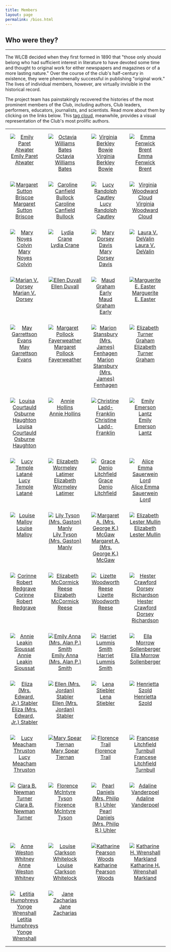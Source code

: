 ```yaml
---
title: Members
layout: page
permalink: /bios.html
---
```

<style>
    td, th {
        width: 120px;
        height: 120px;
        padding: 15px;
        text-align: center;
        vertical-align: top;
    }
</style> 
## Who were they?
***

The WLCB decided when they first formed in 1890 that "those only should belong who had sufficient interest in literature to have devoted some time and thought to original work for either newspapers and magazines or of a more lasting nature." Over the course of the club's half-century in existence, they were phenomenally successful in publishing "original work." The lives of individual members, however, are virtually invisible in the historical record. 

The project team has painstakingly recovered the histories of the most prominent members of the Club, including authors, Club leaders, performers, educators, journalists, and scientists. Read more about them by clicking on the links below. This [tag cloud](https://wlcb.github.io/archive/subjects.html), meanwhile, provides a visual representation of the Club's most prolific authors.

<table>
<tr>
    <td><a href="https://wlcb.github.io/archive/EmilyAtwater.html"><img src="https://wlcb.github.io/archive/assets/img/EmilyAtwater.jpg" alt="Emily Paret Atwater"><br />Emily Paret Atwater</a></td>
    <td><a href="https://wlcb.github.io/archive/OctaviaBates.html"><img src="https://wlcb.github.io/archive/assets/img/OctaviaBates.jpg" alt="Octavia Williams Bates"><br />Octavia Williams Bates</a></td>
    <td><a href="https://wlcb.github.io/archive/VirginiaBowie.html"><img src="https://wlcb.github.io/archive/assets/img/VirginiaBowie.jpg" alt="Virginia Berkley Bowie"><br />Virginia Berkley Bowie</a></td>
    <td><a href="https://wlcb.github.io/archive/EmmaBrent.html"><img src="https://wlcb.github.io/archive/assets/img/NoBioImage.jpg" alt="Emma Fenwick Brent"><br />Emma Fenwick Brent</a></td>
</tr>
<tr>
    <td><a href="https://wlcb.github.io/archive//MargaretBriscoe.html"><img src="https://wlcb.github.io/archive/assets/img/MargaretBriscoe.jpg" alt="Margaret Sutton Briscoe"><br />Margaret Sutton Briscoe</a></td>
    <td><a href="https://wlcb.github.io/archive/CarolineBullock.html"><img src="https://wlcb.github.io/archive/assets/img/NoBioImage.jpg" alt="Caroline Canfield Bullock"><br />Caroline Canfield Bullock</a></td>
    <td><a href="https://wlcb.github.io/archive//LucyCautley.html"><img src="https://wlcb.github.io/archive/assets/img/LucyCautley.jpg" alt="Lucy Randolph Cautley"><br />Lucy Randolph Cautley</a></td>
    <td><a href="https://wlcb.github.io/archive/VirginiaCloud.html"><img src="https://wlcb.github.io/archive/assets/img/VirginiaCloud.jpg" alt="Virginia Woodward Cloud"><br />Virginia Woodward Cloud</a></td>
</tr>
<tr>
    <td><a href="https://wlcb.github.io/archive/MaryColvin.html"><img src="https://wlcb.github.io/archive/assets/img/NoBioImage.jpg" alt="Mary Noyes Colvin"><br />Mary Noyes Colvin</a></td>
    <td><a href="https://wlcb.github.io/archive/LydiaCrane.html"><img src="https://wlcb.github.io/archive/assets/img/LydiaCrane.jpg" alt="Lydia Crane"><br />Lydia Crane</a></td>
    <td><a href="https://wlcb.github.io/archive/MaryDavis.html"><img src="https://wlcb.github.io/archive/assets/img/MaryDavis.jpg" alt="Mary Dorsey Davis"><br />Mary Dorsey Davis</a></td>
    <td><a href="https://wlcb.github.io/archive//LauraDeValin.html"><img src="https://wlcb.github.io/archive/assets/img/NoBioImage.jpg" alt="Laura V. DeValin"><br />Laura V. DeValin</a></td>
</tr>
<tr>
    <td><a href="https://wlcb.github.io/archive/MarianDorsey.html"><img src="https://wlcb.github.io/archive/assets/img/MarianDorsey.jpg" alt="Marian V. Dorsey"><br />Marian V. Dorsey</a></td>
    <td><a href="https://wlcb.github.io/archive/EllenDuvall.html"><img src="https://wlcb.github.io/archive/assets/img/NoBioImage.jpg" alt="Ellen Duvall"><br />Ellen Duvall</a></td>
    <td><a href="https://wlcb.github.io/archive/MaudEarly.html"><img src="https://wlcb.github.io/archive/assets/img/MaudEarly.jpg" alt="Maud Graham Early"><br />Maud Graham Early</a></td>
    <td><a href="https://wlcb.github.io/archive/MargueriteEaster.html"><img src="https://wlcb.github.io/archive/assets/img/MagueriteEaster.jpg" alt="Marguerite E. Easter"><br />Marguerite E. Easter</a></td>
</tr>
<tr>
    <td><a href="https://wlcb.github.io/archive/MayEvans.html"><img src="https://wlcb.github.io/archive/assets/img/MayEvans.jpg" alt="May Garrettson Evans"><br />May Garrettson Evans</a></td>
    <td><a href="https://wlcb.github.io/archive/MargaretFayerweather.html"><img src="https://wlcb.github.io/archive/assets/img/NoBioImage.jpg" alt="Margaret Pollock Fayerweather"><br />Margaret Pollock Fayerweather</a></td>
    <td><a href="https://wlcb.github.io/archive/MarionFenhagen.html"><img src="https://wlcb.github.io/archive/assets/img/NoBioImage.jpg" alt="Marion Stansbury (Mrs. James) Fenhagen"><br />Marion Stansbury (Mrs. James) Fenhagen</a></td>    
    <td><a href="https://wlcb.github.io/archive/ElizabethGraham.html"><img src="https://wlcb.github.io/archive/assets/img/ElizabethGraham.jpg" alt="Elizabeth Turner Graham"><br />Elizabeth Turner Graham</a></td>
</tr>
<tr>
    <td><a href="https://wlcb.github.io/archive/LouisaHaughton.html"><img src="https://wlcb.github.io/archive/assets/img/LouisaHaughton.jpg" alt="Louisa Courtauld Osburne Haughton"><br />Louisa Courtauld Osburne Haughton</a></td>
    <td><a href="https://wlcb.github.io/archive/AnnieHollins.html"><img src="https://wlcb.github.io/archive/assets/img/NoBioImage.jpg" alt="Annie Hollins"><br />Annie Hollins</a></td>
    <td><a href="https://wlcb.github.io/archive/ChristineLaddFranklin.html"><img src="https://wlcb.github.io/archive/assets/img/ChristineLaddFranklin.jpg" alt="Christine Ladd-Franklin"><br />Christine Ladd-Franklin</a></td>    
    <td><a href="https://wlcb.github.io/archive/EmilyLantz.html"><img src="https://wlcb.github.io/archive/assets/img/NoBioImage.jpg" alt="Emily Emerson Lantz"><br />Emily Emerson Lantz</a></td> 
</tr>
<tr>
    <td><a href="https://wlcb.github.io/archive/LucyLatane.html"><img src="https://wlcb.github.io/archive/assets/img/NoBioImage.jpg" alt="Lucy Temple Latané"><br />Lucy Temple Latané</a></td> 
    <td><a href="https://wlcb.github.io/archive/ElizabethLatimer.html"><img src="https://wlcb.github.io/archive/assets/img/ElizabethLatimer.jpg" alt="Elizabeth Wormeley Latimer"><br />Elizabeth Wormeley Latimer</a></td>
    <td><a href="https://wlcb.github.io/archive/GraceLitchfield.html"><img src="https://wlcb.github.io/archive/assets/img/GraceLitchfield.jpg" alt="Grace Denio Litchfield"><br />Grace Denio Litchfield</a></td>    
    <td><a href="https://wlcb.github.io/archive/AliceLord.html"><img src="https://wlcb.github.io/archive/assets/img/AliceLord.jpg" alt="Alice Emma Sauerwein Lord"><br />Alice Emma Sauerwein Lord</a></td> 
</tr>
<tr>
    <td><a href="https://wlcb.github.io/archive/LouiseMalloy.html"><img src="https://wlcb.github.io/archive/assets/img/LouiseMalloy.jpg" alt="Louise Malloy"><br />Louise Malloy</a></td> 
    <td><a href="https://wlcb.github.io/archive/LilyManly.html"><img src="https://wlcb.github.io/archive/assets/img/NoBioImage.jpg" alt="Lily Tyson (Mrs. Gaston) Manly"><br />Lily Tyson (Mrs. Gaston) Manly</a></td>
    <td><a href="https://wlcb.github.io/archive/MargaretMcGaw.html"><img src="https://wlcb.github.io/archive/assets/img/NoBioImage.jpg" alt="Margaret A. (Mrs. George K.) McGaw"><br />Margaret A. (Mrs. George K.) McGaw</a></td>  
    <td><a href="https://wlcb.github.io/archive/ElizabethMullin.html"><img src="https://wlcb.github.io/archive/assets/img/ElizabethMullin.jpg" alt="Elizabeth Lester Mullin"><br />Elizabeth Lester Mullin</a></td> 
</tr>
<tr>
    <td><a href="https://wlcb.github.io/archive/CorinneRedgrave.html"><img src="https://wlcb.github.io/archive/assets/img/CorinneRedgrave.jpg" alt="Corinne Robert Redgrave"><br />Corinne Robert Redgrave</a></td>
    <td><a href="https://wlcb.github.io/archive/ElizabethReese.html"><img src="https://wlcb.github.io/archive/assets/img/NoBioImage.jpg" alt="Elizabeth McCormick Reese"><br />Elizabeth McCormick Reese</a></td>
    <td><a href="https://wlcb.github.io/archive/LizetteReese.html"><img src="https://wlcb.github.io/archive/assets/img/LizetteReese.jpg" alt="Lizette Woodworth Reese"><br />Lizette Woodworth Reese</a></td>
    <td><a href="https://wlcb.github.io/archive/HesterRichardson.html"><img src="https://wlcb.github.io/archive/assets/img/HesterRichardson.jpg" alt="Hester Crawford Dorsey Richardson"><br />Hester Crawford Dorsey Richardson</a></td>
</tr>
<tr>
    <td><a href="https://wlcb.github.io/archive/AnnieSioussat.html"><img src="https://wlcb.github.io/archive/assets/img/AnnieSioussat.jpg" alt="Annie Leakin Sioussat"><br />Annie Leakin Sioussat</a></td>
    <td><a href="https://wlcb.github.io/archive/EmilySmith.html"><img src="https://wlcb.github.io/archive/assets/img/NoBioImage.jpg" alt="Emily Anna (Mrs. Alan P.) Smith"><br />Emily Anna (Mrs. Alan P.) Smith</a></td>
    <td><a href="https://wlcb.github.io/archive/HarrietSmith.html"><img src="https://wlcb.github.io/archive/assets/img/HarrietSmith.jpg" alt="Harriet Lummis Smith"><br />Harriet Lummis Smith</a></td>
<td><a href="https://wlcb.github.io/archive/EllaSollenberger.html"><img src="https://wlcb.github.io/archive/assets/img/NoBioImage.jpg" alt="Ella Morrow Sollenberger"><br />Ella Morrow Sollenberger</a></td>
</tr>
<tr>
    <td><a href="https://wlcb.github.io/archive/ElizaStabler.html"><img src="https://wlcb.github.io/archive/assets/img/NoBioImage.jpg" alt="Eliza (Mrs. Edward, Jr.) Stabler"><br />Eliza (Mrs. Edward, Jr.) Stabler</a></td>
    <td><a href="https://wlcb.github.io/archive/EllenStabler.html"><img src="https://wlcb.github.io/archive/assets/img/NoBioImage.jpg" alt="Ellen (Mrs. Jordan) Stabler"><br />Ellen (Mrs. Jordan) Stabler</a></td>
    <td><a href="https://wlcb.github.io/archive/LenaStiebler.html"><img src="https://wlcb.github.io/archive/assets/img/LenaStiebler.jpg" alt="Lena Stiebler"><br />Lena Stiebler</a></td>
<td><a href="https://wlcb.github.io/archive/HenriettaSzold.html"><img src="https://wlcb.github.io/archive/assets/img/HenriettaSzold.jpg" alt="Henrietta Szold"><br />Henrietta Szold</a></td>
</tr>
<tr>
    <td><a href="https://wlcb.github.io/archive/LucyThruston.html"><img src="https://wlcb.github.io/archive/assets/img/LucyThruston.jpg" alt="Lucy Meacham Thruston"><br />Lucy Meacham Thruston</a></td>
    <td><a href="https://wlcb.github.io/archive/MaryTiernan.html"><img src="https://wlcb.github.io/archive/assets/img/MaryTiernan.jpg" alt="Mary Spear Tiernan"><br />Mary Spear Tiernan</a></td>
    <td><a href="https://wlcb.github.io/archive/FlorenceTrail.html"><img src="https://wlcb.github.io/archive/assets/img/FlorenceTrail.jpg" alt="Florence Trail"><br />Florence Trail</a></td>
<td><a href="https://wlcb.github.io/archive/FranceseTurnbull.html"><img src="https://wlcb.github.io/archive/assets/img/FranceseTurnbull.jpg" alt="Francese Litchfield Turnbull"><br />Francese Litchfield Turnbull</a></td>
</tr>
<tr>
    <td><a href="https://wlcb.github.io/archive/ClaraTurner.html"><img src="https://wlcb.github.io/archive/assets/img/ClaraTurner.jpg" alt="Clara B. Newman Turner"><br />Clara B. Newman Turner</a></td>
    <td><a href="https://wlcb.github.io/archive/FlorenceTyson.html"><img src="https://wlcb.github.io/archive/assets/img/NoBioImage.jpg" alt="Florence McIntyre Tyson"><br />Florence McIntyre Tyson</a></td>
    <td><a href="https://wlcb.github.io/archive/PearlUhler.html"><img src="https://wlcb.github.io/archive/assets/img/NoBioImage.jpg" alt="Pearl Daniels (Mrs. Philip R.) Uhler"><br />Pearl Daniels (Mrs. Philip R.) Uhler</a></td>
    <td><a href="https://wlcb.github.io/archive/AdalineVanderpoel.html"><img src="https://wlcb.github.io/archive/assets/img/AdalineVanderpoel.jpg" alt="Adaline Vanderpoel"><br />Adaline Vanderpoel</a></td>
</tr>
<tr>
    <td><a href="https://wlcb.github.io/archive/AnneWhitney.html"><img src="https://wlcb.github.io/archive/assets/img/AnneWhitney.jpg" alt="Anne Weston Whitney"><br />Anne Weston Whitney</a></td>
    <td><a href="https://wlcb.github.io/archive/LouiseWhitelock.html"><img src="https://wlcb.github.io/archive/assets/img/LouiseWhitelock.jpg" alt="Louise Clarkson Whitelock"><br />Louise Clarkson Whitelock</a></td>
    <td><a href="https://wlcb.github.io/archive/KatharineWoods.html"><img src="https://wlcb.github.io/archive/assets/img/KatharineWoods.jpg" alt="Katharine Pearson Woods"><br />Katharine Pearson Woods</a></td>
    <td><a href="https://wlcb.github.io/archive/KatharineMarkland.html"><img src="https://wlcb.github.io/archive/assets/img/NoBioImage.jpg" alt="Katharine H. Wrenshall Markland"><br />Katharine H. Wrenshall Markland</a></td>
</tr>
    <tr>
    <td><a href="https://wlcb.github.io/archive/LetitiaWrenshall.html"><img src="https://wlcb.github.io/archive/assets/img/LetitiaWrenshall.jpg" alt="Letitia Humphreys Yonge Wrenshall"><br />Letitia Humphreys Yonge Wrenshall</a></td>
    <td><a href="https://wlcb.github.io/archive/JaneZacharias.html"><img src="https://wlcb.github.io/archive/assets/img/NoBioImage.jpg" alt="Jane Zacharias"><br />Jane Zacharias</a></td>
    <td></td>
    <td></td>
</tr>
</table>
